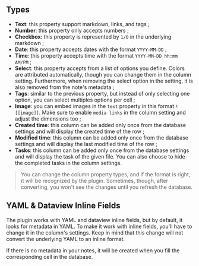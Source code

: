 ## Types

-   **Text**: this property support markdown, links, and tags ;
-   **Number**: this property only accepts numbers ;
-   **Checkbox**: this property is represented by `1/0` in the underlying markdown ;
-   **Date**: this property accepts dates with the format `YYYY-MM-DD` ;
-   **Time**: this property accepts time with the format `YYYY-MM-DD hh:mm AM/PM` ;
-   **Select**: this property accepts from a list of options you define. Colors are attributed automatically, though you can change them in the column setting. Furthermore, when removing the select option in the setting, it is also removed from the note's metadata ;
-   **Tags**: similar to the previous property, but instead of only selecting one option, you can select multiples options per cell ;
-   **Image**: you can embed images in the `text` property in this format `![[image]]`. Make sure to enable `media links` in the column setting and adjust the dimensions too ;
-   **Created time**: this column can be added only once from the database settings and will display the created time of the row ;
-   **Modified time**: this column can be added only once from the database settings and will display the last modified time of the row ;
-   **Tasks**: this column can be added only once from the database settings and will display the task of the given file. You can also choose to hide the completed tasks in the column settings.

> You can change the column property types, and if the format is right, it will be recognized by the plugin. Sometimes, though, after converting, you won't see the changes until you refresh the database.

## YAML & Dataview Inline Fields

The plugin works with YAML and dataview inline fields, but by default, it looks for metadata in YAML. To make it work with inline fields, you'll have to change it in the column's settings. Keep in mind that this change will not convert the underlying YAML to an inline format.

If there is no metadata in your notes, it will be created when you fill the corresponding cell in the database.